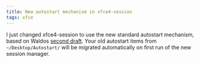 ```yaml
---
title: New autostart mechanism in xfce4-session
tags: xfce
---
```


I just changed xfce4-session to use the new standard autostart mechanism, based on Waldos <a href="/files/drafts/autostart-spec-0.5-draft2.html">second draft</a>. Your old autostart items from <code>~/Desktop/Autostart/</code> will be migrated automatically on first run of the new session manager.
